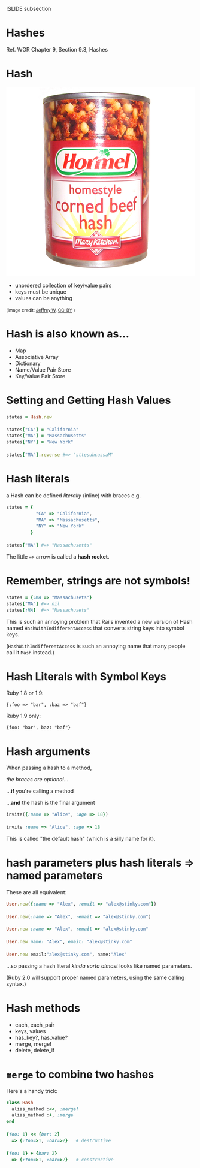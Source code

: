 !SLIDE subsection
# Hashes

Ref. WGR Chapter 9, Section 9.3, Hashes

# Hash

![corned beef hash](cornedbeefhash.jpeg)

* unordered collection of key/value pairs
* keys must be unique
* values can be anything

<small>(image credit: [Jeffrey W](https://www.flickr.com/photos/jeffreyww/26139552220), [CC-BY](https://creativecommons.org/licenses/by/2.0/) )</small>

# Hash is also known as...

  * Map
  * Associative Array
  * Dictionary
  * Name/Value Pair Store
  * Key/Value Pair Store

# Setting and Getting Hash Values

```ruby
states = Hash.new

states["CA"] = "California"
states["MA"] = "Massachusetts"
states["NY"] = "New York"

states["MA"].reverse #=> "sttesuhcassaM"
```

# Hash literals

a Hash can be defined *literally* (inline) with braces e.g.

```ruby
states = {
           "CA" => "California",
           "MA" => "Massachusetts",
           "NY" => "New York"
         }

states["MA"] #=> "Massachusetts"
```

The little `=>` arrow is called a **hash rocket**.

# Remember, strings are not symbols!

```ruby
states = {:MA => "Massachusets"}
states["MA"] #=> nil
states[:MA]  #=> "Massachusets"
```

This is such an annoying problem that Rails invented a new version of Hash named `HashWithIndifferentAccess`
that converts string keys into symbol keys.

(`HashWithIndifferentAccess` is such an annoying name that many people call it `Mash` instead.)

# Hash Literals with Symbol Keys

Ruby 1.8 or 1.9:

    {:foo => "bar", :baz => "baf"}

Ruby 1.9 only:

    {foo: "bar", baz: "baf"}

# Hash arguments

When passing a hash to a method,

*the braces are optional*...

...**if** you're calling a method

...**and** the hash is the final argument

```ruby
invite({:name => "Alice", :age => 18})

invite :name => "Alice", :age => 18
```

This is called "the default hash" (which is a silly name for it).

# hash parameters plus hash literals => named parameters

These are all equivalent:

```ruby
User.new({:name => "Alex", :email => "alex@stinky.com"})

User.new(:name => "Alex", :email => "alex@stinky.com")

User.new :name => "Alex", :email => "alex@stinky.com"

User.new name: "Alex", email: "alex@stinky.com"

User.new email:"alex@stinky.com", name:"Alex"
```

...so passing a hash literal *kinda sorta almost* looks like named parameters.

(Ruby 2.0 will support proper named parameters, using the same calling syntax.)

# Hash methods

* each, each_pair
* keys, values
* has_key?, has_value?
* merge, merge!
* delete, delete_if

# `merge` to combine two hashes

Here's a handy trick:

```ruby 
class Hash
  alias_method :<<, :merge!
  alias_method :+, :merge
end

{foo: 1} << {bar: 2}
  => {:foo=>1, :bar=>2}   # destructive

{foo: 1} + {bar: 2}
  => {:foo=>1, :bar=>2}   # constructive
```


